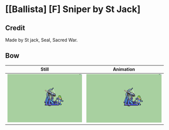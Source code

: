 # [\[Ballista\] \[F\] Sniper by St Jack]

## Credit

Made by St jack, Seal, Sacred War.
	
## Bow

| Still | Animation |
| :---: | :-------: |
| ![Bow still](./Bow_000.png) | ![Bow animation](./Bow.gif) |
